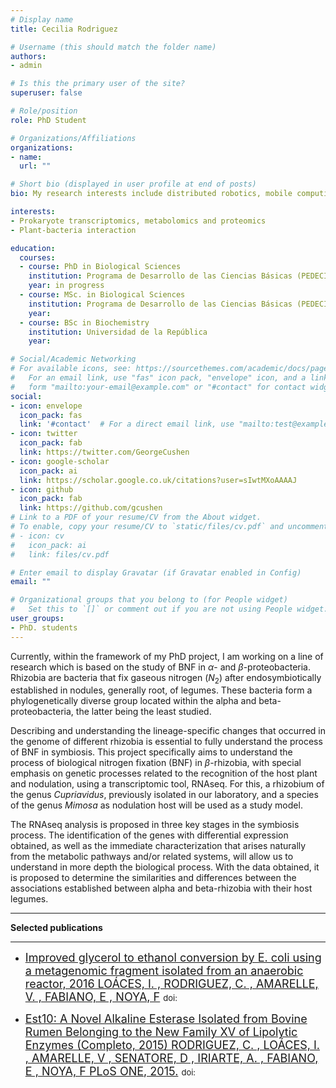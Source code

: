 ```yaml
---
# Display name
title: Cecilia Rodriguez

# Username (this should match the folder name)
authors:
- admin

# Is this the primary user of the site?
superuser: false

# Role/position
role: PhD Student

# Organizations/Affiliations
organizations:
- name: 
  url: ""

# Short bio (displayed in user profile at end of posts)
bio: My research interests include distributed robotics, mobile computing and programmable matter.

interests:
- Prokaryote transcriptomics, metabolomics and proteomics
- Plant-bacteria interaction

education:
  courses:
  - course: PhD in Biological Sciences
    institution: Programa de Desarrollo de las Ciencias Básicas (PEDECIBA)
    year: in progress
  - course: MSc. in Biological Sciences
    institution: Programa de Desarrollo de las Ciencias Básicas (PEDECIBA)
    year: 
  - course: BSc in Biochemistry
    institution: Universidad de la República
    year: 

# Social/Academic Networking
# For available icons, see: https://sourcethemes.com/academic/docs/page-builder/#icons
#   For an email link, use "fas" icon pack, "envelope" icon, and a link in the
#   form "mailto:your-email@example.com" or "#contact" for contact widget.
social:
- icon: envelope
  icon_pack: fas
  link: '#contact'  # For a direct email link, use "mailto:test@example.org".
- icon: twitter
  icon_pack: fab
  link: https://twitter.com/GeorgeCushen
- icon: google-scholar
  icon_pack: ai
  link: https://scholar.google.co.uk/citations?user=sIwtMXoAAAAJ
- icon: github
  icon_pack: fab
  link: https://github.com/gcushen
# Link to a PDF of your resume/CV from the About widget.
# To enable, copy your resume/CV to `static/files/cv.pdf` and uncomment the lines below.
# - icon: cv
#   icon_pack: ai
#   link: files/cv.pdf

# Enter email to display Gravatar (if Gravatar enabled in Config)
email: ""

# Organizational groups that you belong to (for People widget)
#   Set this to `[]` or comment out if you are not using People widget.
user_groups:
- PhD. students
---
```


Currently, within the framework of my PhD project, I am working on a line of research which is based on the study of BNF in $\alpha$- and $\beta$-proteobacteria. Rhizobia are bacteria that fix gaseous nitrogen ($N_2$) after endosymbiotically established in nodules, generally root, of legumes. These bacteria form a phylogenetically diverse group located within the alpha and beta-proteobacteria, the latter being the least studied. 

Describing and understanding the lineage-specific changes that occurred in the genome of different rhizobia is essential to fully understand the process of BNF in symbiosis. This project specifically aims to understand the process of biological nitrogen fixation (BNF) in $\beta$-rhizobia, with special emphasis on genetic processes related to the recognition of the host plant and nodulation, using a transcriptomic tool, RNAseq. For this, a rhizobium of the genus *Cupriavidus*, previously isolated in our laboratory, and a species of the genus *Mimosa* as nodulation host will be used as a study model. 

The RNAseq analysis is proposed in three key stages in the symbiosis process. The identification of the genes with differential expression obtained, as well as the immediate characterization that arises naturally from the metabolic pathways and/or related systems, will allow us to understand in more depth the biological process. With the data obtained, it is proposed to determine the similarities and differences between the associations established between alpha and beta-rhizobia with their host legumes.

___

**Selected publications**
___

- <font size="4"> [Improved glycerol to ethanol conversion by E. coli using a metagenomic fragment isolated from an anaerobic reactor, 2016 LOÁCES, I. , RODRIGUEZ, C. , AMARELLE, V. , FABIANO, E , NOYA, F]() </font> <font size="2"> doi:  </font> 

- <font size="4"> [Est10: A Novel Alkaline Esterase Isolated from Bovine Rumen Belonging to the New Family XV of Lipolytic Enzymes (Completo, 2015) RODRIGUEZ, C. , LOÁCES, I. , AMARELLE, V , SENATORE, D , IRIARTE, A. , FABIANO, E , NOYA, F PLoS ONE, 2015.]() </font> <font size="2"> doi:  </font> 
